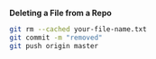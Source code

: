 **Deleting a File from a Repo**
```bash
git rm --cached your-file-name.txt
git commit -m "removed"
git push origin master
```

